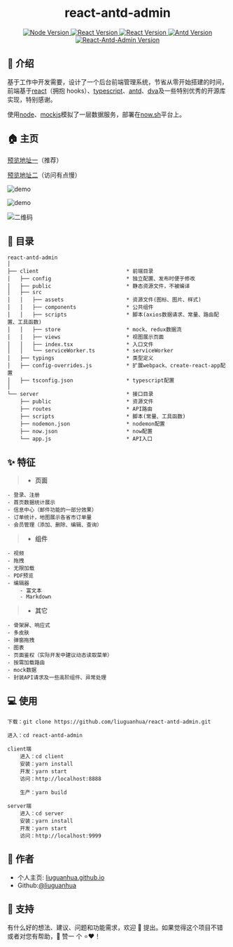 # <h1 align="center">react-antd-admin</h1>

<p align="center">
  <a href="https://github.com/nodejs/node" target="_blank">
    <img alt="Node Version" src="https://img.shields.io/badge/node-12.14.0-brightgreen" />
  </a>
  <a href="https://github.com/facebook/react" target="_blank">
    <img alt="React Version" src="https://img.shields.io/badge/react-16.8.6-brightgreen" />
  </a>
   <a href="https://github.com/microsoft/TypeScript" target="_blank">
    <img alt="React Version" src="https://img.shields.io/badge/typescript-3.7.2-brightgreen" />
  </a>
 <a href="https://github.com/ant-design/ant-design" target="_blank">
    <img alt="Antd Version" src="https://img.shields.io/badge/antd-3.25.1-brightgreen" />
  </a>
  <a href="https://github.com/liuguanhua/react-antd-admin/releases" target="_blank">
     <img alt="React-Antd-Admin Version" src="https://img.shields.io/badge/releases-1.0.0-blue.svg?cacheSeconds=2592000" />
  </a>
</p>

## 📖 介绍

基于工作中开发需要，设计了一个后台前端管理系统，节省从零开始搭建的时间，前端基于[react](https://github.com/facebook/react)（拥抱 hooks）、[typescript](https://github.com/microsoft/TypeScript)、[antd](https://github.com/ant-design/ant-design)、[dva](https://github.com/dvajs/dva)及一些特别优秀的开源库实现，特别感谢。

使用[node](https://nodejs.org/zh-cn)、[mockjs](https://github.com/nuysoft/Mock)模拟了一层数据服务，部署在[now.sh](https://zeit.co)平台上。

## 🏠 主页

[预览地址一](https://liuguanhua.github.io/react-antd-admin/)（推荐）

[预览地址二](https://react-antd-admin.lhh.now.sh/)（访问有点慢）

![demo](https://s2.ax1x.com/2020/01/14/lL9rJU.png)

![demo](https://s2.ax1x.com/2020/01/16/lvekAU.gif)

![二维码](https://s2.ax1x.com/2020/01/17/1SaMJe.png)

## 📁 目录

```
react-antd-admin
│
├── client                            * 前端目录
│   ├── config                        * 独立配置、发布时便于修改
│   ├── public                        * 静态资源文件，不被编译
│   ├── src
│   │   ├── assets                    * 资源文件(图标、图片、样式)
│   │   ├── components                * 公共组件
│   │   ├── scripts                   * 脚本(axios数据请求、常量、路由配置、工具函数)
│   │   ├── store                     * mock、redux数据流
│   │   ├── views                     * 视图展示页面
│   │   ├── index.tsx                 * 入口文件
│   │   └── serviceWorker.ts          * serviceWorker
│   ├── typings                       * 类型定义
│   ├── config-overrides.js           * 扩展webpack、create-react-app配置
│   ├── tsconfig.json                 * typescript配置
│  
└── server                            * 接口目录
    ├── public                        * 资源文件
    ├── routes                        * API路由
    ├── scripts                       * 脚本(常量、工具函数)
    ├── nodemon.json                  * nodemon配置
    ├── now.json                      * now配置
    └── app.js                        * API入口
```

## ✨ 特征

> - **页面**

    - 登录、注册
    - 首页数据统计展示
    - 信息中心（邮件功能的一部分效果）
    - 订单统计，地图展示各省市订单量
    - 会员管理（添加、删除、编辑、查询）

> - **组件**

    - 视频
    - 拖拽
    - 无限加载
    - PDF预览
    - 编辑器
        - 富文本
        - Markdown

> - **其它**

    - 骨架屏、响应式
    - 多皮肤
    - 弹窗拖拽
    - 图表
    - 页面鉴权（实际开发中建议动态读取菜单）
    - 按需加载路由
    - mock数据
    - 封装API请求及一些高阶组件、异常处理

## 💻 使用

```
下载：git clone https://github.com/liuguanhua/react-antd-admin.git

进入：cd react-antd-admin

client端
    进入：cd client
    安装：yarn install
    开发：yarn start
    访问：http://localhost:8888

    生产：yarn build

server端
    进入：cd server
    安装：yarn install
    开发：yarn start
    访问：http://localhost:9999
```

## 👤 作者

- 个人主页: [liuguanhua.github.io](https://liuguanhua.github.io)
- Github:[@liuguanhua](https://github.com/liguanhua)

## 🤝 支持

有什么好的想法、建议、问题和功能需求，欢迎 👋 提出。如果觉得这个项目不错或者对您有帮助，👏 赞一 个 ⭐️❤️！
